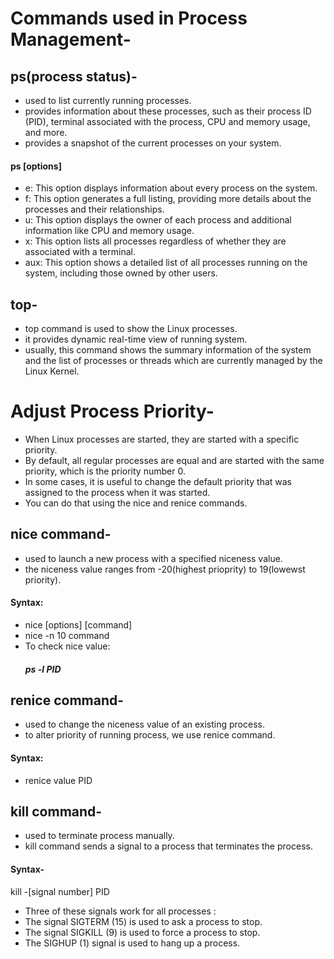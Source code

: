 # Commands used in Process Management-
## ps(process  status)-
 - used to list currently running processes.
 - provides information about these processes, such as their process ID (PID), terminal associated with the process, CPU and memory usage, and more.
 - provides a snapshot of the current processes on your system.
#### ps [options]
* e: This option displays information about every process on the system.
* f: This option generates a full listing, providing more details about the processes and their relationships.
* u: This option displays the owner of each process and additional information like CPU and memory usage.
* x: This option lists all processes regardless of whether they are associated with a terminal.
* aux: This option shows a detailed list of all processes running on the system, including those owned by other users.

## top-
- top command is used to show the Linux processes.
- it provides dynamic real-time view of running system.
- usually, this command shows the summary information of the system and the list of processes or threads which are currently managed by the Linux Kernel.
# Adjust Process Priority-
- When Linux processes are started, they are started with a specific priority.
- By default, all regular processes are equal and are started with the same priority, which is the priority number 0.
- In some cases, it is useful to change the default priority that was assigned to the process when it was started.
- You can do that using the nice and renice commands.
## nice command-
- used to launch a new process with a specified niceness value.
- the niceness value ranges from -20(highest prioprity) to 19(lowewst priority).
#### Syntax:
* nice [options] [command]
* nice -n 10 command
* To check nice value:
  ##### ps -l PID

## renice command-
-  used to change the niceness value of an existing process.
-  to alter priority of running process, we use renice command.
#### Syntax:
* renice value PID

## kill command-
- used to terminate process manually.
- kill command sends a signal to a process that terminates the process.
#### Syntax-
 kill -[signal number] PID
- Three of these signals work for all processes :
- The signal SIGTERM (15) is used to ask a process to stop.
- The signal SIGKILL (9) is used to force a process to stop.
- The SIGHUP (1) signal is used to hang up a process.
